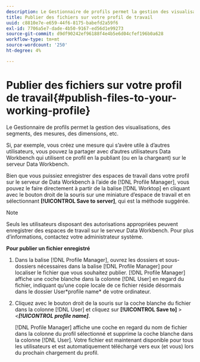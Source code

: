 ```yaml
---
description: Le Gestionnaire de profils permet la gestion des visualisations, des segments, des mesures, des dimensions, etc.
title: Publier des fichiers sur votre profil de travail
uuid: c8810e7e-e659-44f6-8175-babefd2a59f6
exl-id: 7706a5e7-dade-4b50-9167-ed56d1e99273
source-git-commit: d9df90242ef96188f4e4b5e6d04cfef196b0a628
workflow-type: tm+mt
source-wordcount: '250'
ht-degree: 4%

---
```


# Publier des fichiers sur votre profil de travail{#publish-files-to-your-working-profile}

Le Gestionnaire de profils permet la gestion des visualisations, des segments, des mesures, des dimensions, etc.

Si, par exemple, vous créez une mesure qui s’avère utile à d’autres utilisateurs, vous pouvez la partager avec d’autres utilisateurs Data Workbench qui utilisent ce profil en la publiant (ou en la chargeant) sur le serveur Data Workbench.

Bien que vous puissiez enregistrer des espaces de travail dans votre profil sur le serveur de Data Workbench à l’aide de [!DNL Profile Manager], vous pouvez le faire directement à partir de la balise [!DNL Worktop] en cliquant avec le bouton droit de la souris sur une miniature d’espace de travail et en sélectionnant **[!UICONTROL Save to server]**, qui est la méthode suggérée.

>[!NOTE]
>
>Seuls les utilisateurs disposant des autorisations appropriées peuvent enregistrer des espaces de travail sur le serveur Data Workbench. Pour plus d’informations, contactez votre administrateur système.

**Pour publier un fichier enregistré**

1. Dans la balise [!DNL Profile Manager], ouvrez les dossiers et sous-dossiers nécessaires dans la balise [!DNL Profile Manager] pour localiser le fichier que vous souhaitez publier. [!DNL Profile Manager] affiche une coche blanche dans la colonne [!DNL User] en regard du fichier, indiquant qu’une copie locale de ce fichier réside désormais dans le dossier User\*profile name* de votre ordinateur.
1. Cliquez avec le bouton droit de la souris sur la coche blanche du fichier dans la colonne [!DNL User] et cliquez sur **[!UICONTROL Save to]** > *&lt;**[!UICONTROL profile name]***.

   [!DNL Profile Manager] affiche une coche en regard du nom de fichier dans la colonne du profil sélectionné et supprime la coche blanche dans la colonne [!DNL User]. Votre fichier est maintenant disponible pour tous les utilisateurs et est automatiquement téléchargé vers eux (et vous) lors du prochain chargement du profil.
